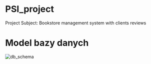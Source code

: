 # PSI_project 
Project Subject: Bookstore management system with clients reviews 
# Model bazy danych

![db_schema](https://user-images.githubusercontent.com/73698292/197856326-44fbfc1b-a4a6-4398-9faa-7e8e328d9819.png)
